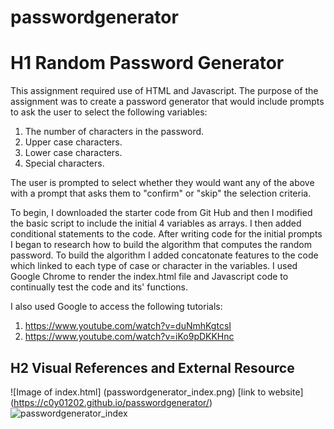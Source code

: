 # passwordgenerator

# H1 Random Password Generator

This assignment required use of HTML and Javascript. The purpose of the assignment was to create a password generator that would include prompts to ask the user to select the following variables:

1) The number of characters in the password.
2) Upper case characters.
3) Lower case characters.
4) Special characters.

The user is prompted to select whether they would want any of the above with a prompt that asks them to "confirm" or "skip" the selection criteria.

To begin, I downloaded the starter code from Git Hub and then I modified the basic script to include the initial 4 variables as arrays. I then added conditional statements to the code. After writing code for the initial prompts I began to research how to build the algorithm that computes the random password. To build the algorithm I added concatonate features to the code which linked to each type of case or character in the variables. I used Google Chrome to render the index.html file and Javascript code to continually test the code and its' functions. 

I also used Google to access the following tutorials:
1. https://www.youtube.com/watch?v=duNmhKgtcsI
2. https://www.youtube.com/watch?v=iKo9pDKKHnc

## H2 Visual References and External Resource
![Image of index.html] (passwordgenerator_index.png)
[link to website] (https://c0y01202.github.io/passwordgenerator/)
![passwordgenerator_index](https://user-images.githubusercontent.com/97765679/154811189-e587233d-6198-4cff-81be-d8c85649aef6.png)
